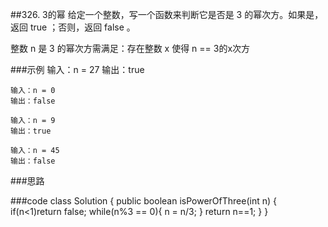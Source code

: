 ##326. 3的幂
给定一个整数，写一个函数来判断它是否是 3 的幂次方。如果是，返回 true ；否则，返回 false 。

整数 n 是 3 的幂次方需满足：存在整数 x 使得 n == 3的x次方

###示例
    输入：n = 27
    输出：true
    
    输入：n = 0
    输出：false
    
    输入：n = 9
    输出：true
    
    输入：n = 45
    输出：false
###思路
    
###code
    class Solution {
        public boolean isPowerOfThree(int n) {
            if(n<1)return false;
            while(n%3 == 0){
                n = n/3;
            }
            return n==1;
        }
    }